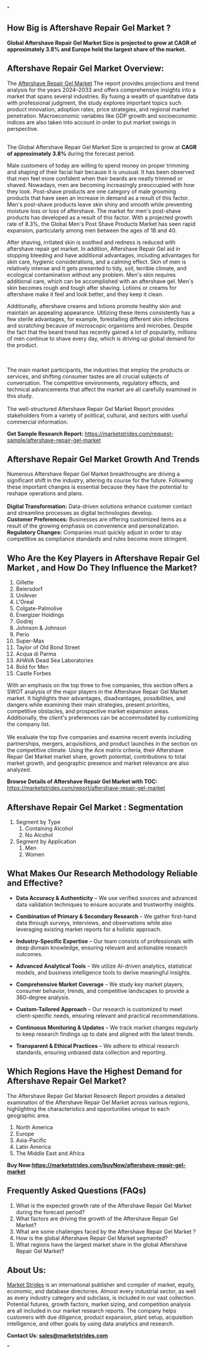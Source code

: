 "<h2>How Big is Aftershave Repair Gel Market ?</h2>
<p><strong>Global Aftershave Repair Gel Market Size is projected to grow at CAGR of approximately 3.8% and Europe held the largest share of the market.</strong></p>
<h2>Aftershave Repair Gel Market Overview:</h2>
<p>The <a href=https://marketstrides.com/report/aftershave-repair-gel-market>Aftershave Repair Gel Market</a> The report provides projections and trend analysis for the years 2024–2033 and offers comprehensive insights into a market that spans several industries. By fusing a wealth of quantitative data with professional judgment, the study explores important topics such product innovation, adoption rates, price strategies, and regional market penetration. Macroeconomic variables like GDP growth and socioeconomic indices are also taken into account in order to put market swings in perspective. <br /> <br /><p>The Global Aftershave Repair Gel Market Size is projected to grow at <strong>CAGR of approximately 3.8% </strong>during the forecast period.</p> 
<p>Male customers of today are willing to spend money on proper trimming and shaping of their facial hair because it is unusual. It has been observed that men feel more confident when their beards are neatly trimmed or shaved. Nowadays, men are becoming increasingly preoccupied with how they look. Post-shave products are one category of male grooming products that have seen an increase in demand as a result of this factor. Men's post-shave products leave skin shiny and smooth while preventing moisture loss or loss of aftershave. The market for men's post-shave products has developed as a result of this factor. With a projected growth rate of 8.3%, the Global Men's Post Shave Products Market has seen rapid expansion, particularly among men between the ages of 18 and 40.</p>
<p>After shaving, irritated skin is soothed and redness is reduced with aftershave repair gel market. In addition, Aftershave Repair Gel aid in stopping bleeding and have additional advantages, including advantages for skin care, hygienic considerations, and a calming effect. Skin of men is relatively intense and it gets presented to tidy, soil, terrible climate, and ecological contamination without any problem. Men's skin requires additional care, which can be accomplished with an aftershave gel. Men's skin becomes rough and tough after shaving. Lotions or creams for aftershave make it feel and look better, and they keep it clean.</p>
<p>Additionally, aftershave creams and lotions promote healthy skin and maintain an appealing appearance. Utilizing these items consistently has a few sterile advantages, for example, forestalling different skin infections and scratching because of microscopic organisms and microbes. Despite the fact that the beard trend has recently gained a lot of popularity, millions of men continue to shave every day, which is driving up global demand for the product.</p><br /> <br />The main market participants, the industries that employ the products or services, and shifting consumer tastes are all crucial subjects of conversation. The competitive environments, regulatory effects, and technical advancements that affect the market are all carefully examined in this study. <br /> <br />The well-structured Aftershave Repair Gel Market Report provides stakeholders from a variety of political, cultural, and sectors with useful commercial information.</p>
<p><strong>Get Sample Research Report:</strong> <a href=https://marketstrides.com/request-sample/aftershave-repair-gel-market>https://marketstrides.com/request-sample/aftershave-repair-gel-market</a></p>
<h2>Aftershave Repair Gel Market Growth And Trends</h2>
<p>Numerous Aftershave Repair Gel Market breakthroughs are driving a significant shift in the industry, altering its course for the future. Following these important changes is essential because they have the potential to reshape operations and plans.<br /><br /><strong>Digital Transformation:</strong> Data-driven solutions enhance customer contact and streamline processes as digital technologies develop. <br /><strong>Customer Preferences:</strong> Businesses are offering customized items as a result of the growing emphasis on convenience and personalization. <br /><strong>Regulatory Changes:</strong> Companies must quickly adjust in order to stay competitive as compliance standards and rules become more stringent.</p>
<h2>Who Are the Key Players in Aftershave Repair Gel Market , and How Do They Influence the Market?</h2>
<p><ol>
<li>Gillette</li>
<li>Beiersdorf</li>
<li>Unilever</li>
<li>L'Oreal</li>
<li>Colgate-Palmolive</li>
<li>Energizer Holdings</li>
<li>Godrej</li>
<li>Johnson &amp; Johnson</li>
<li>Perio</li>
<li>Super-Max</li>
<li>Taylor of Old Bond Street</li>
<li>Acqua di Parma</li>
<li>AHAVA Dead Sea Laboratories</li>
<li>Bold for Men</li>
<li>Castle Forbes</li>
</ol></p>
<p>With an emphasis on the top three to five companies, this section offers a SWOT analysis of the major players in the Aftershave Repair Gel Market market. It highlights their advantages, disadvantages, possibilities, and dangers while examining their main strategies, present priorities, competitive obstacles, and prospective market expansion areas. Additionally, the client's preferences can be accommodated by customizing the company list. <br /> <br />We evaluate the top five companies and examine recent events including partnerships, mergers, acquisitions, and product launches in the section on the competitive climate. Using the Ace matrix criteria, their Aftershave Repair Gel Market market share, growth potential, contributions to total market growth, and geographic presence and market relevance are also analyzed.</p>
<p><strong>Browse Details of Aftershave Repair Gel Market with TOC:</strong> <a href=https://marketstrides.com/report/aftershave-repair-gel-market>https://marketstrides.com/report/aftershave-repair-gel-market</a></p>
<h2>Aftershave Repair Gel Market : Segmentation</h2>
<p><ol>
<li>Segment by Type
<ol>
<li>Containing Alcohol</li>
<li>No Alcohol</li>
</ol>
</li>
<li>Segment by Application
<ol>
<li>Men</li>
<li>Women</li>
</ol>
</li>
</ol></p>
<h2>What Makes Our Research Methodology Reliable and Effective?</h2>
<ul>
<li>
<p><strong>Data Accuracy &amp; Authenticity</strong> – We use verified sources and advanced data validation techniques to ensure accurate and trustworthy insights.</p>
</li>
<li>
<p><strong>Combination of Primary &amp; Secondary Research</strong> – We gather first-hand data through surveys, interviews, and observations while also leveraging existing market reports for a holistic approach.</p>
</li>
<li>
<p><strong>Industry-Specific Expertise</strong> – Our team consists of professionals with deep domain knowledge, ensuring relevant and actionable research outcomes.</p>
</li>
<li>
<p><strong>Advanced Analytical Tools</strong> – We utilize AI-driven analytics, statistical models, and business intelligence tools to derive meaningful insights.</p>
</li>
<li>
<p><strong>Comprehensive Market Coverage</strong> – We study key market players, consumer behavior, trends, and competitive landscapes to provide a 360-degree analysis.</p>
</li>
<li>
<p><strong>Custom-Tailored Approach</strong> – Our research is customized to meet client-specific needs, ensuring relevant and practical recommendations.</p>
</li>
<li>
<p><strong>Continuous Monitoring &amp; Updates</strong> – We track market changes regularly to keep research findings up to date and aligned with the latest trends.</p>
</li>
<li>
<p><strong>Transparent &amp; Ethical Practices</strong> – We adhere to ethical research standards, ensuring unbiased data collection and reporting.</p>
</li>
</ul>
<h2>Which Regions Have the Highest Demand for Aftershave Repair Gel Market? </h2>
<p>The Aftershave Repair Gel Market Research Report provides a detailed examination of the Aftershave Repair Gel Market across various regions, highlighting the characteristics and opportunities unique to each geographic area.</p>
<p><ol>
<li>North America</li>
<li>Europe</li>
<li>Asia-Pacific</li>
<li>Latin America</li>
<li>The Middle East and Africa</li>
</ol></p>
<p><strong>Buy Now:<a href=https://marketstrides.com/buyNow/aftershave-repair-gel-market?price=single_price>https://marketstrides.com/buyNow/aftershave-repair-gel-market</a></strong></p>
<h2>Frequently Asked Questions (FAQs)</h2>
<ol>
<li>What is the expected growth rate of the Aftershave Repair Gel Market during the forecast period?</li>
<li>What factors are driving the growth of the Aftershave Repair Gel Market?</li>
<li>What are some challenges faced by the Aftershave Repair Gel Market ?</li>
<li>How is the global Aftershave Repair Gel Market segmented?</li>
<li>What regions have the largest market share in the global Aftershave Repair Gel Market?</li>
</ol>
<h2>About Us:</h2>
<p><a href=https://marketstrides.com/>Market Strides</a> is an international publisher and compiler of market, equity, economic, and database directories. Almost every industrial sector, as well as every industry category and subclass, is included in our vast collection. Potential futures, growth factors, market sizing, and competition analysis are all included in our market research reports. The company helps customers with due diligence, product expansion, plant setup, acquisition intelligence, and other goals by using data analytics and research.</p>
<p><strong>Contact Us: <a href=mailto:sales@marketstrides.com>sales@marketstrides.com</a></strong></p>"
